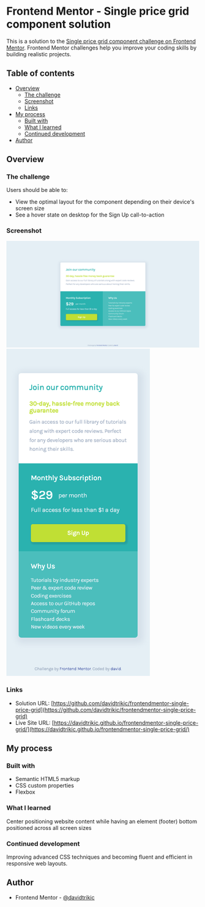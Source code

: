 # Frontend Mentor - Single price grid component solution

This is a solution to the [Single price grid component challenge on Frontend Mentor](https://www.frontendmentor.io/challenges/single-price-grid-component-5ce41129d0ff452fec5abbbc). Frontend Mentor challenges help you improve your coding skills by building realistic projects. 

## Table of contents

- [Overview](#overview)
  - [The challenge](#the-challenge)
  - [Screenshot](#screenshot)
  - [Links](#links)
- [My process](#my-process)
  - [Built with](#built-with)
  - [What I learned](#what-i-learned)
  - [Continued development](#continued-development)
- [Author](#author)

## Overview

### The challenge

Users should be able to:

- View the optimal layout for the component depending on their device's screen size
- See a hover state on desktop for the Sign Up call-to-action

### Screenshot

![](./screenshots/screenshot_1.png)
![](./screenshots/screenshot_2.png)

### Links

- Solution URL: [https://github.com/davidtrikic/frontendmentor-single-price-grid](https://github.com/davidtrikic/frontendmentor-single-price-grid)
- Live Site URL: [https://davidtrikic.github.io/frontendmentor-single-price-grid/](https://davidtrikic.github.io/frontendmentor-single-price-grid/)

## My process

### Built with

- Semantic HTML5 markup
- CSS custom properties
- Flexbox

### What I learned

Center positioning website content while having an element (footer) bottom positioned across all screen sizes

### Continued development

Improving advanced CSS techniques and becoming fluent and efficient in responsive web layouts.


## Author

- Frontend Mentor - [@davidtrikic](https://www.frontendmentor.io/profile/davidtrikic)


